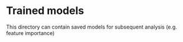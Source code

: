 # Trained models
This directory can contain saved models for subsequent analysis (e.g. feature importance)
